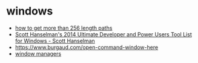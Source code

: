 # windows

* [how to get more than 256 length paths](https://msdn.microsoft.com/en-us/library/aa365247%28VS.85%29.aspx?f=255&amp;MSPPError=-2147217396#maxpath)
* [Scott Hanselman's 2014 Ultimate Developer and Power Users Tool List for Windows - Scott Hanselman](http://www.hanselman.com/blog/ScottHanselmans2014UltimateDeveloperAndPowerUsersToolListForWindows.aspx)
* <https://www.burgaud.com/open-command-window-here>
* [window managers](https://old.reddit.com/r/windows/comments/2rn775/best_tiled_window_manager_for_windows/)
